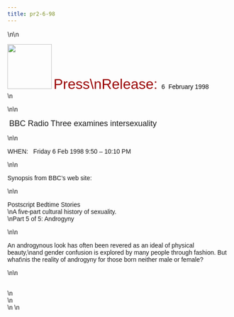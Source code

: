 ```yaml
---
title: pr2-6-98
---
```


\n\n

<IMG SRC="/img/logo100.gif" HEIGHT="101" WIDTH="100" NATURALSIZEFLAG="0" ALIGN="BOTTOM" /> <FONT FACE="Arial,Helvetica"><FONT COLOR="#990000" SIZE="+3">Press\nRelease: </FONT><FONT COLOR="#000000">6&nbsp; February 1998</FONT> <BR />\n&nbsp;</P>\n\n

<P>
  &nbsp;<FONT SIZE="+1"><span class="caps">BBC</span> Radio Three examines intersexuality</FONT>
</P>\n\n

<P>
  <span class="caps">WHEN</span>:&nbsp;&nbsp; Friday 6 Feb 1998 9:50 &#8211; 10:10 PM
</P>\n\n

<P>
  Synopsis from <span class="caps">BBC</span>&#8217;s web site:
</P>\n\n

<P>
  Postscript Bedtime Stories <BR />\nA five-part cultural history of sexuality. <BR />\nPart 5 of 5: Androgyny
</P>\n\n

<P>
  An androgynous look has often been revered as an ideal of physical beauty,\nand gender confusion is explored by many people through fashion. But what\nis the reality of androgyny for those born neither male or female?
</P>\n\n

<P>
  <BR />\n&nbsp; <BR />\n&nbsp; <BR />\n&nbsp;\n